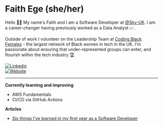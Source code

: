 # Faith Ege (she/her)
Hello 👋🏾 My name's Faith and I am a Software Developer at [@Sky-UK](https://github.com/sky-uk). I am a career-changer having previously worked as a Data Analyst 📈.

Outside of work I volunteer on the Leadership Team at [Coding Black Females](https://codingblackfemales.com/) - the largest network of Black women in tech in the UK. I'm passionate about ensuring that under-represented groups can enter, and flourish within the tech industry 🏆.

[![Linkedin](https://camo.githubusercontent.com/71924561236b297d0d9586b0a306d77c776e9e7a53a129550007091281cd636e/68747470733a2f2f696d672e736869656c64732e696f2f62616467652f2d4c696e6b6564496e2d3030373742353f7374796c653d666f722d7468652d6261646765266c6f676f3d4c696e6b6564696e266c6f676f436f6c6f723d7768697465)](https://www.linkedin.com/in/faithege/)  
[![Website](https://camo.githubusercontent.com/933e8a2822f5414a18a7841d325a7849862dc49e6539ea52b042a38b8ea1d3bb/68747470733a2f2f696d672e736869656c64732e696f2f62616467652f2d5745422d4646343038383f7374796c653d666f722d7468652d6261646765266c6f676f3d4875676f266c6f676f436f6c6f723d7768697465)](https://faithege.github.io/)

-----
**Currently learning and improving**
- AWS Fundamentals
- CI/CD via GitHub Actions

**Articles**
- [Six things I’ve learned in my first year as a Software Developer](https://medium.com/codingblackfemales/six-things-ive-learned-in-my-first-year-as-a-software-developer-769cb627f1c2)
